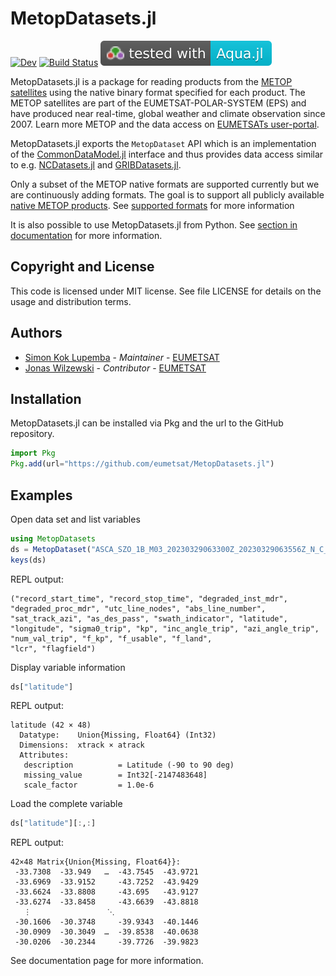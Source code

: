 # MetopDatasets.jl
[![Dev](https://img.shields.io/badge/docs-dev-blue.svg)](https://eumetsat.github.io/MetopDatasets.jl/dev/)
[![Build Status](https://github.com/eumetsat/MetopDatasets.jl/actions/workflows/CI.yml/badge.svg?branch=main)](https://github.com/eumetsat/MetopDatasets.jl/actions/workflows/CI.yml?query=branch%3Amain)
[![Aqua QA](https://raw.githubusercontent.com/JuliaTesting/Aqua.jl/master/badge.svg)](https://github.com/JuliaTesting/Aqua.jl)

MetopDatasets.jl is a package for reading products from the [METOP satellites](https://www.eumetsat.int/our-satellites/metop-series) using the native binary format specified for each product. The METOP satellites are part of the EUMETSAT-POLAR-SYSTEM (EPS) and have produced near real-time, global weather and climate observation since 2007. Learn more METOP and the data access on [EUMETSATs user-portal](https://user.eumetsat.int/dashboard).

MetopDatasets.jl exports the `MetopDataset` API which is an implementation of the [CommonDataModel.jl](https://github.com/JuliaGeo/CommonDataModel.jl) interface and thus provides data access similar to e.g. [NCDatasets.jl](https://github.com/Alexander-Barth/NCDatasets.jl) and [GRIBDatasets.jl](https://github.com/JuliaGeo/GRIBDatasets.jl).

Only a subset of the METOP native formats are supported currently but we are continuously adding formats. The goal is to support all publicly available [native METOP products](https://data.eumetsat.int/extended?query=&filter=satellite__Metop&filter=availableFormats__Native). See [supported formats](https://eumetsat.github.io/MetopDatasets.jl/dev/#Supported-formats) for more information

It is also possible to use MetopDatasets.jl from Python. See [section in documentation](https://eumetsat.github.io/MetopDatasets.jl/dev/python) for more information.

## Copyright and License
This code is licensed under MIT license. See file LICENSE for details on the usage and distribution terms.
  
## Authors
* [Simon Kok Lupemba](mailto://simon.koklupemba@eumetsat.int) - *Maintainer* - [EUMETSAT](http://www.eumetsat.int)
* [Jonas Wilzewski](mailto://jonas.wilzewski@eumetsat.int) - *Contributor* - [EUMETSAT](http://www.eumetsat.int)

## Installation
MetopDatasets.jl can be installed via Pkg and the url to the GitHub repository.

```julia
import Pkg
Pkg.add(url="https://github.com/eumetsat/MetopDatasets.jl") 
```

## Examples
Open data set and list variables
```julia
using MetopDatasets
ds = MetopDataset("ASCA_SZO_1B_M03_20230329063300Z_20230329063556Z_N_C_20230329081417Z");
keys(ds)
```
REPL output:
```
("record_start_time", "record_stop_time", "degraded_inst_mdr", "degraded_proc_mdr", "utc_line_nodes", "abs_line_number", "sat_track_azi", "as_des_pass", "swath_indicator", "latitude", "longitude", "sigma0_trip", "kp", "inc_angle_trip", "azi_angle_trip", "num_val_trip", "f_kp", "f_usable", "f_land", 
"lcr", "flagfield")
```
Display variable information

```julia
ds["latitude"]
```
REPL output:
```
latitude (42 × 48)
  Datatype:    Union{Missing, Float64} (Int32)
  Dimensions:  xtrack × atrack
  Attributes:
   description          = Latitude (-90 to 90 deg)
   missing_value        = Int32[-2147483648]
   scale_factor         = 1.0e-6
```
Load the complete variable
```julia
ds["latitude"][:,:]
```
REPL output:
```
42×48 Matrix{Union{Missing, Float64}}:
 -33.7308  -33.949   …  -43.7545  -43.9721
 -33.6969  -33.9152     -43.7252  -43.9429
 -33.6624  -33.8808     -43.695   -43.9127
 -33.6274  -33.8458     -43.6639  -43.8818
   ⋮                 ⋱                    
 -30.1606  -30.3748     -39.9343  -40.1446
 -30.0909  -30.3049  …  -39.8538  -40.0638
 -30.0206  -30.2344     -39.7726  -39.9823
```
See documentation page for more information.